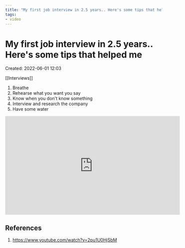```yaml
---
title: "My first job interview in 2.5 years.. Here's some tips that helped me"
tags:
- video
---
```


# My first job interview in 2.5 years.. Here's some tips that helped me
Created: 2022-06-01 12:03  

[[Interviews]]

1. Breathe
2. Rehearse what you want you say
3. Know when you don't know something
4. Interview and research the company
5. Have some water

<iframe width="560" height="315" src="https://www.youtube.com/embed/2pu1U0HjSbM" title="YouTube video player" frameborder="0" allow="accelerometer; autoplay; clipboard-write; encrypted-media; gyroscope; picture-in-picture" allowfullscreen></iframe>

## References
1. https://www.youtube.com/watch?v=2pu1U0HjSbM